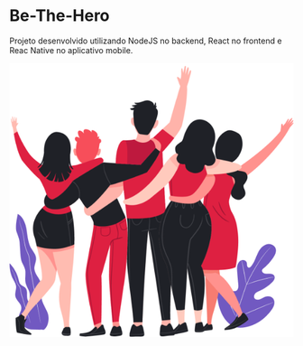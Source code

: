 # Be-The-Hero
Projeto desenvolvido utilizando NodeJS no backend, React no frontend e Reac Native no aplicativo mobile.

![](frontend\src\assets\heroes.png)
